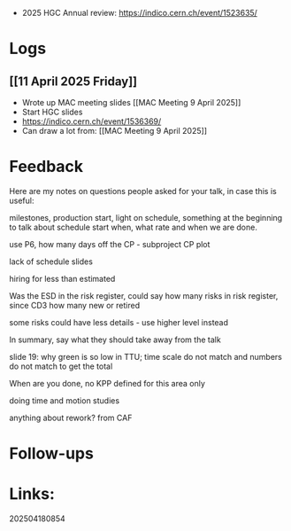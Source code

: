 
- 2025 HGC Annual review: https://indico.cern.ch/event/1523635/
# Logs

## [[11 April 2025 Friday]]
- Wrote up MAC meeting slides [[MAC Meeting 9 April 2025]]
- Start HGC slides 
- https://indico.cern.ch/event/1536369/
- Can draw a lot from: [[MAC Meeting 9 April 2025]]


# Feedback
Here are my notes on questions people asked for your talk, in case this is useful:

  

milestones, production start, light on schedule, something at the beginning to talk about schedule start when, what rate and when we are done.

use P6, how many days off the CP - subproject CP plot

lack of schedule slides

hiring for less than estimated

  

Was the ESD in the risk register, could say how many risks in risk register, since CD3 how many new or retired

some risks could have less details - use higher level instead

  

In summary, say what they should take away from the talk

  

slide 19: why green is so low in TTU; time scale do not match and numbers do not match to get the total

When are you done, no KPP defined for this area only


doing time and motion studies

  
anything about rework? from CAF

  

# Follow-ups


# Links: 



202504180854
